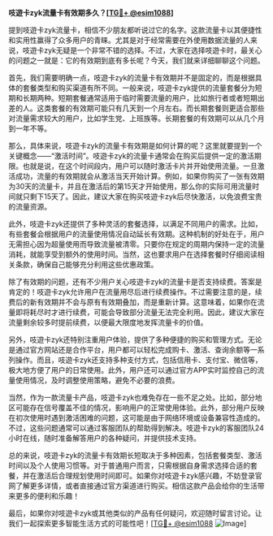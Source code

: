 **吱遊卡zyk流量卡有效期多久？[[TG💪+ @esim1088](https://t.me/s/esim1088)]**

提到吱遊卡zyk流量卡，相信不少朋友都听说过它的名字。这款流量卡以其便捷性和实用性赢得了众多用户的青睐。尤其是对于经常需要在外使用数据流量的人来说，吱遊卡zyk无疑是一个非常不错的选择。不过，大家在选择吱遊卡时，最关心的问题之一就是：它的有效期到底有多长呢？今天，我们就来详细聊聊这个问题。

首先，我们需要明确一点，吱遊卡zyk的流量卡有效期并不是固定的，而是根据具体的套餐类型和购买渠道有所不同。一般来说，吱遊卡zyk提供的流量套餐分为短期和长期两种。短期套餐通常适用于临时需要流量的用户，比如旅行者或者短期出差的人。这类套餐的有效期可能只有几天到一个月左右。而长期套餐则更适合那些对流量需求较大的用户，比如学生党、上班族等。长期套餐的有效期可以从几个月到一年不等。

那么，具体来说，吱遊卡zyk的流量卡有效期是如何计算的呢？这里就要提到一个关键概念——“激活时间”。吱遊卡zyk的流量卡通常会在购买后提供一定的激活期限。也就是说，在这个时间段内，用户可以随时激活卡片并开始使用流量。一旦激活成功，流量的有效期就会从激活当天开始计算。例如，如果你购买了一张有效期为30天的流量卡，并且在激活后的第15天才开始使用，那么你的实际可用流量时间就只剩下15天了。因此，建议大家在购买吱遊卡zyk后尽快激活，以免浪费宝贵的流量资源。

此外，吱遊卡zyk还提供了多种灵活的套餐选择，以满足不同用户的需求。比如，有些套餐会根据用户的流量使用情况自动延长有效期。这种机制的好处在于，用户无需担心因为超量使用而导致流量被清零。只要你在规定的周期内保持一定的流量消耗，就能享受到额外的使用时间。当然，这也要求用户在选择套餐时仔细阅读相关条款，确保自己能够充分利用这些优惠政策。

除了有效期的问题，还有不少用户关心吱遊卡zyk的流量卡是否支持续费。答案是肯定的！吱遊卡zyk允许用户在流量用尽后进行续费操作。不过需要注意的是，续费后的新有效期并不会与原有有效期叠加，而是重新计算。这意味着，如果你在流量即将耗尽时才进行续费，可能会导致部分流量无法完全利用。因此，建议大家在流量剩余较多时提前续费，以便最大限度地发挥流量卡的价值。

另外，吱遊卡zyk还特别注重用户体验，提供了多种便捷的购买和管理方式。无论是通过官方网站还是合作平台，用户都可以轻松完成购卡、激活、查询余额等一系列操作。而且，吱遊卡zyk还支持多种支付方式，包括信用卡、支付宝、微信等，极大地方便了用户的日常使用。此外，用户还可以通过官方APP实时监控自己的流量使用情况，及时调整使用策略，避免不必要的浪费。

当然，作为一款流量卡产品，吱遊卡zyk也难免存在一些不足之处。比如，部分地区可能存在信号覆盖不佳的情况，影响用户的正常使用体验。此外，部分用户反映在初次使用时遇到激活困难的问题，这可能是由于网络环境或设备兼容性造成的。不过，这些问题通常可以通过客服团队的帮助得到解决。吱遊卡zyk的客服团队24小时在线，随时准备解答用户的各种疑问，并提供技术支持。

总的来说，吱遊卡zyk的流量卡有效期长短取决于多种因素，包括套餐类型、激活时间以及个人使用习惯等。对于普通用户而言，只需根据自身需求选择合适的套餐，并在激活后合理规划使用时间即可。如果你对吱遊卡zyk感兴趣，不妨登录官网了解更多详情，或者直接通过官方渠道进行购买。相信这款产品会给你的生活带来更多的便利和乐趣！

最后，如果你对吱遊卡zyk或其他类似的产品有任何疑问，欢迎随时留言讨论。让我们一起探索更多智能生活方式的可能性吧！[[TG💪+ @esim1088](https://t.me/s/esim1088) ![Image](https://i.postimg.cc/4NQfJmqS/Snipaste-2025-05-13-00-14-12.png)]